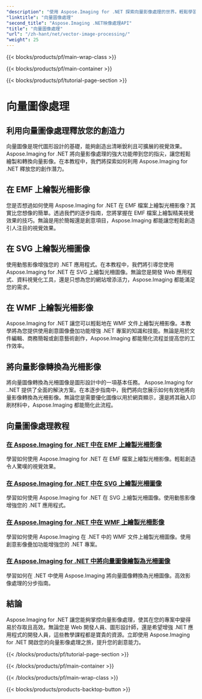 ```yaml
---
"description": "使用 Aspose.Imaging for .NET 探索向量影像處理的世界。輕鬆學習繪製和轉換向量圖像。立即增強您的 .NET 專案！"
"linktitle": "向量圖像處理"
"second_title": "Aspose.Imaging .NET映像處理API"
"title": "向量圖像處理"
"url": "/zh-hant/net/vector-image-processing/"
"weight": 25
---
```


{{< blocks/products/pf/main-wrap-class >}}

{{< blocks/products/pf/main-container >}}

{{< blocks/products/pf/tutorial-page-section >}}

# 向量圖像處理


## 利用向量圖像處理釋放您的創造力

向量圖像是現代圖形設計的基礎，能夠創造出清晰銳利且可擴展的視覺效果。 Aspose.Imaging for .NET 將向量影像處理的強大功能帶到您的指尖，讓您輕鬆繪製和轉換向量影像。在本教程中，我們將探索如何利用 Aspose.Imaging for .NET 釋放您的創作潛力。

## 在 EMF 上繪製光柵影像

您是否想過如何使用 Aspose.Imaging for .NET 在 EMF 檔案上繪製光柵影像？其實比您想像的簡單。透過我們的逐步指南，您將掌握在 EMF 檔案上繪製精美視覺效果的技巧。無論是用於簡報還是創意項目，Aspose.Imaging 都能讓您輕鬆創造引人注目的視覺效果。

## 在 SVG 上繪製光柵圖像

使用動態影像增強您的 .NET 應用程式。在本教程中，我們將引導您使用 Aspose.Imaging for .NET 在 SVG 上繪製光柵圖像。無論您是開發 Web 應用程式、資料視覺化工具，還是只想為您的網站增添活力，Aspose.Imaging 都能滿足您的需求。

## 在 WMF 上繪製光柵影像

Aspose.Imaging for .NET 讓您可以輕鬆地在 WMF 文件上繪製光柵影像。本教學將為您提供使用創意圖像疊加功能增強 .NET 專案的知識和技能。無論是用於文件編輯、商務簡報或創意藝術創作，Aspose.Imaging 都能簡化流程並提高您的工作效率。

## 將向量影像轉換為光柵影像

將向量圖像轉換為光柵圖像是圖形設計中的一項基本任務。 Aspose.Imaging for ..NET 提供了全面的解決方案。在本逐步指南中，我們將向您展示如何有效地將向量影像轉換為光柵影像。無論您是需要優化圖像以用於網頁顯示，還是將其融入印刷材料中，Aspose.Imaging 都能簡化此流程。

## 向量圖像處理教程
### [在 Aspose.Imaging for .NET 中在 EMF 上繪製光柵影像](./draw-raster-image-on-emf/)
學習如何使用 Aspose.Imaging for .NET 在 EMF 檔案上繪製光柵影像。輕鬆創造令人驚嘆的視覺效果。
### [在 Aspose.Imaging for .NET 中在 SVG 上繪製光柵圖像](./draw-raster-image-on-svg/)
學習如何使用 Aspose.Imaging for .NET 在 SVG 上繪製光柵圖像。使用動態影像增強您的 .NET 應用程式。
### [在 Aspose.Imaging for .NET 中在 WMF 上繪製光柵影像](./draw-raster-image-on-wmf/)
學習如何使用 Aspose.Imaging 在 .NET 中的 WMF 文件上繪製光柵圖像。使用創意影像疊加功能增強您的 .NET 專案。
### [在 Aspose.Imaging for .NET 中將向量圖像繪製為光柵圖像](./draw-vector-image-to-raster-image/)
學習如何在 .NET 中使用 Aspose.Imaging 將向量圖像轉換為光柵圖像。高效影像處理的分步指南。

## 結論

Aspose.Imaging for .NET 讓您能夠掌控向量影像處理，使其在您的專案中變得易於存取且高效。無論您是 Web 開發人員、圖形設計師，還是希望增強 .NET 應用程式的開發人員，這些教學課程都是寶貴的資源。立即使用 Aspose.Imaging for .NET 開啟您的向量影像處理之旅，提升您的創意能力。

{{< /blocks/products/pf/tutorial-page-section >}}

{{< /blocks/products/pf/main-container >}}

{{< /blocks/products/pf/main-wrap-class >}}

{{< blocks/products/products-backtop-button >}}